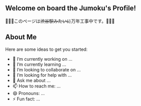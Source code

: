 ## Welcome on board the Jumoku's Profile!

🚧🚧🚧このページは~~渋谷駅みたいに~~万年工事中です。🚧🚧🚧

## About Me

Here are some ideas to get you started:

- 🔭 I’m currently working on ...
- 🌱 I’m currently learning ...
- 👯 I’m looking to collaborate on ...
- 🤔 I’m looking for help with ...
- 💬 Ask me about ...
- 📫 How to reach me: ...
- 😄 Pronouns: ...
- ⚡ Fun fact: ...

